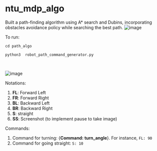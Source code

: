 # ntu_mdp_algo
Built a path-finding algorithm using A* search and Dubins, incorporating obstacles avoidance policy while searching the best path.
![image](https://github.com/kang5647/ntu_mdp_algo/assets/76279908/52ad27e2-c1fc-47af-b047-f405005d9924)

To run:
````
cd path_algo
````
````
python3  robot_path_command_generator.py
````
<br>

![image](https://github.com/kang5647/ntu_mdp_algo/assets/76279908/0acc5603-57c5-4a72-81d0-2db81be03f76)

Notations: 
1. __FL__: Forward Left
2. __FR__: Forward Right
3. __BL__: Backward Left
4. __BR__: Backward Right
5. __S__: straight
6. __SS__: Screenshot (to implement pause to take image) 

Commands: 
1. Command for turning: {__Command: turn_angle__}. For instance, ``FL: 90`` <br>
2. Command for going straight: ``S: 10``
